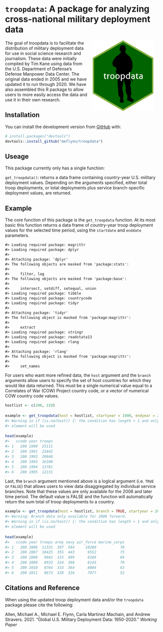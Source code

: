 
<!-- README.md is generated from README.Rmd. Please edit that file -->

# `troopdata`: A package for analyzing cross-national military deployment data

<!-- badges: start -->
<!-- badges: end -->

<img src="man/figures/logo.png" alt="troopdata hex logo" align="right" width="200" style="padding: 0 15px; float: right;"/>

The goal of troopdata is to facilitate the distribution of military
deployment data for use in social science research and journalism. These
data were initially compiled by Tim Kane using data from the U.S.
Department of Defense’s Defense Manpower Data Center. The original data
ended in 2005 and we have updated it to run through 2020. We have also
assembled this R package to allow users to more easily access the data
and use it in their own research.

## Installation

You can install the development version from
[GitHub](https://github.com/) with:

``` r
# install.packages("devtools")
devtools::install_github("meflynn/troopdata")
```

## Useage

This package currently only has a single function:

`get_troopdata()`: returns a data frame containing country-year U.S.
military deployment values. Depending on the arguments specified, either
total troop deployments, or total deployments plus service
branch-specific deployment values, are returned.

## Example

The core function of this package is the `get_troopdata` function. At
its most basic this function returns a data frame of country-year troop
deployment values for the selected time period, using the `startdate`
and `enddate` parameters.

    #> Loading required package: magrittr
    #> Loading required package: dplyr
    #> 
    #> Attaching package: 'dplyr'
    #> The following objects are masked from 'package:stats':
    #> 
    #>     filter, lag
    #> The following objects are masked from 'package:base':
    #> 
    #>     intersect, setdiff, setequal, union
    #> Loading required package: tibble
    #> Loading required package: countrycode
    #> Loading required package: tidyr
    #> 
    #> Attaching package: 'tidyr'
    #> The following object is masked from 'package:magrittr':
    #> 
    #>     extract
    #> Loading required package: stringr
    #> Loading required package: readstata13
    #> Loading required package: rlang
    #> 
    #> Attaching package: 'rlang'
    #> The following object is masked from 'package:magrittr':
    #> 
    #>     set_names

For users who want more refined data, the `host` argument and the
`branch` arguments allow users to specify the set of host countries for
which they would like data returned. This must be a single numerical
value equal to a Correlates of War (COW) Project country code, or a
vector of numerical COW country code values.

``` r
hostlist <- c(200, 220)

example <- get_troopdata(host = hostlist, startyear = 1990, endyear = 2020)
#> Warning in if (is.na(host)) {: the condition has length > 1 and only the first
#> element will be used

head(example)
#>   ccode year troops
#> 1   200 1990  25111
#> 2   200 1991  23442
#> 3   200 1992  20048
#> 4   200 1993  16100
#> 5   200 1994  13781
#> 6   200 1995  12131
```

Last, the `branch` argument mentioned above is a loglcal argument
(i.e. `TRUE` or `FALSE`) that allows users to view data disaggregated by
individual service branches. Note that these values are only available
for the 2006 and later time period. The default value is FALSE and the
function will automatically return the sum total of troop deployments to
a country.

``` r
example <- get_troopdata(host = hostlist, branch = TRUE, startyear = 2006, endyear = 2020)
#> Warning: Branch data only available for 2006 forward.
#> Warning in if (is.na(host)) {: the condition has length > 1 and only the first
#> element will be used

head(example)
#>   ccode year troops army navy air_force marine_corps
#> 1   200 2006  11331  397  584     10280           70
#> 2   200 2007  10425  355  443      9552           75
#> 3   200 2008   9042  315  489      8169           69
#> 4   200 2009   8933  324  396      8143           70
#> 5   200 2010   8764  333  364      8004           63
#> 6   200 2011   8673  328  316      7977           52
```

## Citations and Reference

When using the updated troop deployment data and/or the `troopdata`
package please cite the following:

Allen, Michael A., Michael E. Flynn, Carla Martinez Machain, and Andrew
Stravers. 2021. “Global U.S. Military Deployment Data: 1950-2020.”
*Working Paper*
